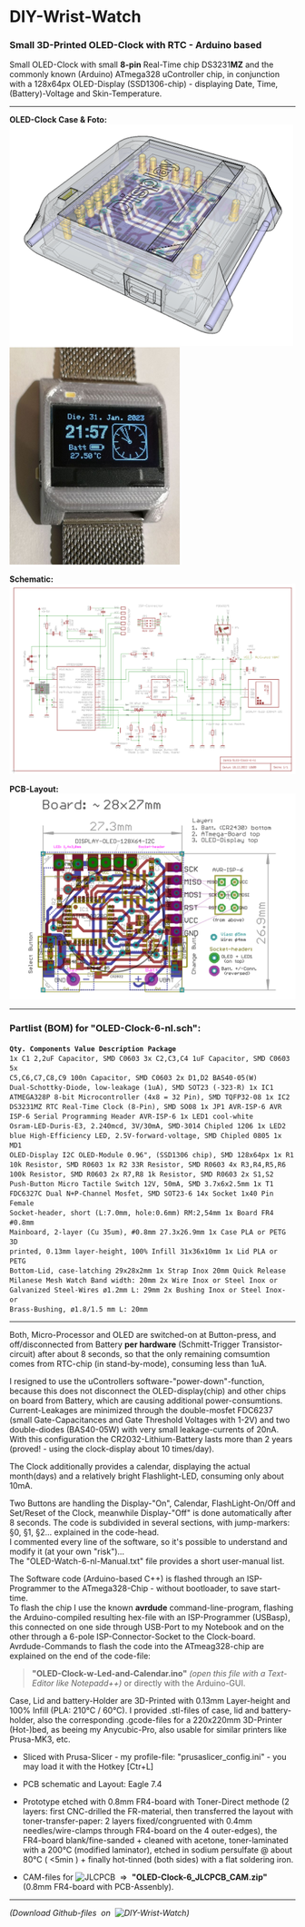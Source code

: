 # DIY-Wrist-Watch
### Small 3D-Printed OLED-Clock with RTC - Arduino based

Small OLED-Clock with small **8-pin** Real-Time chip DS3231**MZ** and the commonly known (Arduino) ATmega328 uController chip,
in conjunction with a 128x64px OLED-Display (SSD1306-chip) - displaying Date, Time, (Battery)-Voltage and Skin-Temperature.

----
**OLED-Clock Case & Foto:**  
<img src="https://github.com/nlohr1/DIY-Wrist-Watch/blob/main/OLED-Clock-6-nl_Case.png" width="500"> <img src="https://github.com/nlohr1/DIY-Wrist-Watch/blob/main/OLED-Clock-v6_details.jpg" width="300">  

**Schematic:**  
<img src="https://github.com/nlohr1/DIY-Wrist-Watch/blob/main/OLED-Clock-6-nl-sch.png">  

**PCB-Layout:**  
<img src="https://github.com/nlohr1/DIY-Wrist-Watch/blob/main/OLED-Clock-6-nl-brd.png" width="800">  

----
### Partlist (BOM) for "OLED-Clock-6-nl.sch":  
<b><code>Qty.      Components        Value           Description                                        Package</code></b><code>
1x         C1                2,2uF           Capacitor, SMD                                     C0603
3x         C2,C3,C4          1uF             Capacitor, SMD                                     C0603
5x         C5,C6,C7,C8,C9    100n            Capacitor, SMD                                     C0603
2x         D1,D2             BAS40-05(W)     Dual-Schottky-Diode, low-leakage (1uA), SMD        SOT23 (-323-R)
1x         IC1               ATMEGA328P      8-bit Microcontroller (4x8 = 32 Pin), SMD          TQFP32-08
1x         IC2               DS3231MZ        RTC Real-Time Clock (8-Pin), SMD                   SO08
1x         JP1               AVR-ISP-6       AVR ISP-6 Serial Programming Header                AVR-ISP-6
1x         LED1              cool-white      Osram-LED-Duris-E3, 2.240mcd, 3V/30mA, SMD-3014    Chipled 1206
1x         LED2              blue            High-Efficiency LED, 2.5V-forward-voltage, SMD     Chipled 0805
1x         MD1               OLED-Display    I2C OLED-Module 0.96", (SSD1306 chip), SMD         128x64px
1x         R1                10k             Resistor, SMD                                      R0603
1x         R2                33R             Resistor, SMD                                      R0603
4x         R3,R4,R5,R6       100k            Resistor, SMD                                      R0603
2x         R7,R8             1k              Resistor, SMD                                      R0603
2x         S1,S2             Push-Button     Micro Tactile Switch 12V, 50mA, SMD                3.7x6x2.5mm
1x         T1                FDC6327C        Dual N+P-Channel Mosfet, SMD                       SOT23-6
14x        Socket            1x40 Pin        Female Socket-header, short (L:7.0mm, hole:0.6mm)  RM:2,54mm
1x         Board             FR4 #0.8mm      Mainboard, 2-layer (Cu 35um), #0.8mm               27.3x26.9mm
1x         Case              PLA or PETG     3D printed, 0.13mm layer-height, 100% Infill       31x36x10mm
1x         Lid               PLA or PETG     Bottom-Lid, case-latching                          29x28x2mm
1x         Strap             Inox            20mm Quick Release Milanese Mesh Watch Band        width: 20mm
2x         Wire              Inox or Steel   Inox or Galvanized Steel-Wires ø1.2mm              L: 29mm
2x         Bushing           Inox or Steel   Inox- or Brass-Bushing, ø1.8/1.5 mm                L: 20mm
</code>   

----
Both, Micro-Processor and OLED are switched-on at Button-press, and off/disconnected from Battery **per hardware** (Schmitt-Trigger Transistor-circuit) after about 8 seconds, so that the only remaining comsumtion comes from RTC-chip (in stand-by-mode), consuming less than 1uA.  

I resigned to use the uControllers software-"power-down"-function, because this does not disconnect the OLED-display(chip) and other chips on board from Battery, which are causing additional power-consumtions.  
Current-Leakages are minimized through the double-mosfet FDC6237 (small Gate-Capacitances and Gate Threshold Voltages with 1-2V) and two double-diodes (BAS40-05W) with very small leakage-currents of 20nA.  
With this configuration the CR2032-Lithium-Battery lasts more than 2 years (proved! - using the clock-display about 10 times/day).

The Clock additionally provides a calendar, displaying the actual month(days) and a relatively bright Flashlight-LED, consuming only about 10mA.

Two Buttons are handling the Display-"On", Calendar, FlashLight-On/Off and Set/Reset of the Clock, meanwhile Display-"Off" is done automatically after 8 seconds.
The code is subdivided in several sections, with jump-markers: §0, §1, §2... explained in the code-head.  
I commented every line of the software, so it's possible to understand and modify it (at your own "risk")...  
The "OLED-Watch-6-nl-Manual.txt" file provides a short user-manual list.  

The Software code (Arduino-based C++) is flashed through an ISP-Programmer to the ATmega328-Chip - without bootloader, to save start-time.  
To flash the chip I use the known **avrdude** command-line-program, flashing the Arduino-compiled resulting hex-file with an ISP-Programmer (USBasp), this connected on one side through USB-Port to my Notebook and on the other through a 6-pole ISP-Connector-Socket to the Clock-board.  
Avrdude-Commands to flash the code into the ATmeag328-chip are explained on the end of the code-file:  

> **"OLED-Clock-w-Led-and-Calendar.ino"** *(open this file with a Text-Editor like Notepadd++)* or directly with the Arduino-GUI.

Case, Lid and battery-Holder are 3D-Printed with 0.13mm Layer-height and 100% Infill (PLA: 210°C / 60°C). I provided .stl-files of case, lid and battery-holder, also the corresponding .gcode-files for a 220x220mm 3D-Printer (Hot-)bed, as beeing my Anycubic-Pro, also usable for similar printers like Prusa-MK3, etc.

- Sliced with Prusa-Slicer - my profile-file: "prusaslicer_config.ini" - you may load it with the Hotkey [Ctr+L]  

- PCB schematic and Layout: Eagle 7.4
- Prototype etched with 0.8mm FR4-board with Toner-Direct methode (2 layers: first CNC-drilled the FR-material, then transferred the layout with toner-transfer-paper: 2 layers fixed/congruented with 0.4mm needles/wire-clamps through FR4-board on the 4 outer-edges), the FR4-board blank/fine-sanded + cleaned with acetone, toner-laminated with a 200°C (modified laminator), etched in sodium persulfate @ about 80°C ( <5min ) + finally hot-tinned (both sides) with a flat soldering iron.
- CAM-files for ![JLCPCB](https://jlcpcb.com/) &nbsp;⇒&nbsp; **"OLED-Clock-6_JLCPCB_CAM.zip"** (0.8mm FR4-board with PCB-Assenbly).

---

*(Download Github-files &nbsp;on&nbsp; ![DIY-Wrist-Watch](https://github.com/nlohr1/DIY-Wrist-Watch))*  
